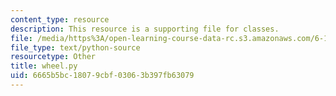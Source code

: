 ```yaml
---
content_type: resource
description: This resource is a supporting file for classes.
file: /media/https%3A/open-learning-course-data-rc.s3.amazonaws.com/6-189-a-gentle-introduction-to-programming-using-python-january-iap-2011/6665b5bc18079cbf03063b397fb63079_wheel.py
file_type: text/python-source
resourcetype: Other
title: wheel.py
uid: 6665b5bc-1807-9cbf-0306-3b397fb63079
---
```

